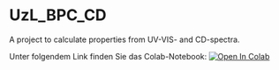 # UzL_BPC_CD
A project to calculate properties from UV-VIS- and CD-spectra.

Unter folgendem Link finden Sie das Colab-Notebook:
[![Open In Colab](https://colab.research.google.com/assets/colab-badge.svg)](https://colab.research.google.com/drive/1kKF6Blw_SIz0mV4uSoWJhs_mzKrLH7Mo#scrollTo=xlmKofoIDJ6u)

